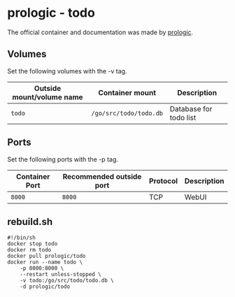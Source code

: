 # prologic - todo

The official container and documentation was made by [prologic](https://hub.docker.com/r/prologic/todo).

## Volumes

Set the following volumes with the -v tag.

| Outside mount/volume name | Container mount        | Description            |
| ------------------------- | ---------------------- | ---------------------- |
| `todo`                    | `/go/src/todo/todo.db` | Database for todo list |

## Ports

Set the following ports with the -p tag.

| Container Port | Recommended outside port | Protocol | Description |
| -------------- | ------------------------ | -------- | ----------- |
| `8000`         | `8000`                   | TCP      | WebUI       |

## rebuild.sh

```shell
#!/bin/sh
docker stop todo
docker rm todo
docker pull prologic/todo
docker run --name todo \
    -p 8000:8000 \
    --restart unless-stopped \
    -v todo:/go/src/todo/todo.db \
    -d prologic/todo
```

